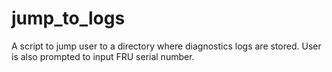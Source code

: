 # jump_to_logs
A script to jump user to a directory where diagnostics logs are stored. User is also prompted to input FRU serial number. 

